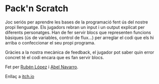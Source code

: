 # Pack'n Scratch

Joc seriós per aprendre les bases de la programació fent ús del nostre propi llenguatge.
Els jugadors rebran un input i un output explicat per diferents personatges. Han de fer servir blocs que representen funcions bàsiques (ús de variables, control de flux...) per arreglar el codi que els hi arriba o confeccionar el seu propi programa.

Gràcies a la nostra mecànica de feedback, el jugador pot saber quin error concret té el codi encara que es fan servir blocs.

Fet per [Rubén López](github.com/RubyEnoshima) i [Abel Navarro](github.com/AbelxRules).

Enllaç a [itch.io](https://rubyenoshima.itch.io/packn-scratch)

